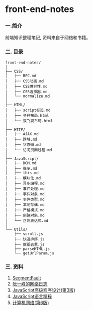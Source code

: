 # front-end-notes

### 一.简介
前端知识整理笔记, 资料来自于网络和书籍。

### 二. 目录

    front-end-notes/
    │
    ├── CSS/
    │   ├── BFC.md
    │   ├── CSS动画.md
    │   ├── CSS兼容性.md
    │   ├── CSS选择器.md
    │   └── normalize.md
    │
    ├── HTML/
    │   ├── script标签.md
    │   ├── 圣杯布局.html
    │   └── 双飞翼布局.html
    │
    ├── HTTP/
    │   ├── AJAX.md
    │   ├── 跨域.md
    │   ├── 状态码.md
    │   └── 访问页面过程.md
    │
    ├── JavaScript/
    │   ├── DOM.md
    │   ├── 继承.md
    │   ├── this.md
    │   ├── 模块化.md
    │   ├── 异步编程.md
    │   ├── 事件处理.md
    │   ├── 事件对象.md
    │   ├── 事件类型.md
    │   ├── 本地存储.md
    │   ├── 严格模式.md
    │   ├── 创建对象.md
    │   └── 正则表达式.md
    │
    └── Utils/
        ├── scroll.js
        ├── 快速排序.js
        ├── 数组去重.js
        ├── parseHTML.js
        └── getUrlParam.js

### 三. 资料
1. [SegmentFault](http://segmentfault.com/)
2. [阮一峰的网络日志](http://www.ruanyifeng.com/blog/)
3. [JavaScript高级程序设计(第3版)](http://baike.baidu.com/link?url=-743xJbKzwkupUgCSz7H08ssJIybo_ymksUdCbaIdFxXrn1KLOhafcOuU0ZTCmJ5kxhLFsTAh32FnhhyxoQcs_)
4. [JavaScript语言精粹](http://baike.baidu.com/link?url=m2iG2TFOal3_RXbjnTodB0XIpeVCM1wy73RUNwKTcqLYoOTVhgBbez1_54TwLx83k3hQke_tm0npVlo8NHb3jK)
5. [计算机网络(第6版)](http://baike.baidu.com/subview/25482/6491246.htm)
